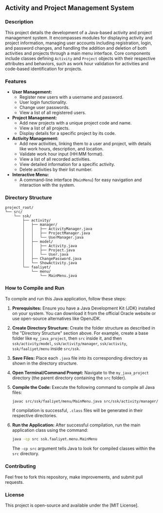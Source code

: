 ## Activity and Project Management System

### Description
This project details the development of a Java-based activity and project management system. It encompasses modules for displaying activity and project information, managing user accounts including registration, login, and password changes, and handling the addition and deletion of both activities and projects through a main menu interface. Core components include classes defining `Activity` and `Project` objects with their respective attributes and behaviors, such as work hour validation for activities and code-based identification for projects.

### Features
* **User Management:**
    * Register new users with a username and password.
    * User login functionality.
    * Change user passwords.
    * View a list of all registered users.
* **Project Management:**
    * Add new projects with a unique project code and name.
    * View a list of all projects.
    * Display details for a specific project by its code.
* **Activity Management:**
    * Add new activities, linking them to a user and project, with details like work hours, description, and location.
    * Validate work hour input (HH:MM format).
    * View a list of all recorded activities.
    * View detailed information for a specific activity.
    * Delete activities by their list number.
* **Interactive Menu:**
    * A command-line interface (`MainMenu`) for easy navigation and interaction with the system.

### Directory Structure

```
project_root/
└── src/
    └── ssk/
        ├── activity/
        │   ├── manager/
        │   │   ├── ActivityManager.java
        │   │   ├── ProjectManager.java
        │   │   └── UserManager.java
        │   ├── model/
        │   │   ├── Activity.java
        │   │   ├── Project.java
        │   │   └── User.java
        │   ├── ChangePassword.java
        │   └── ShowActivity.java
        └── faaliyet/
            └── menu/
                └── MainMenu.java
```

### How to Compile and Run

To compile and run this Java application, follow these steps:

1.  **Prerequisites:** Ensure you have a Java Development Kit (JDK) installed on your system. You can download it from the official Oracle website or use open-source alternatives like OpenJDK.

2.  **Create Directory Structure:** Create the folder structure as described in the "Directory Structure" section above. For example, create a base folder like `my_java_project`, then `src` inside it, and then `ssk/activity/model`, `ssk/activity/manager`, `ssk/activity`, `ssk/faaliyet/menu` inside `src/ssk`.

3.  **Save Files:** Place each `.java` file into its corresponding directory as shown in the directory structure.

4.  **Open Terminal/Command Prompt:** Navigate to the `my_java_project` directory (the parent directory containing the `src` folder).

5.  **Compile the Code:**
    Execute the following command to compile all Java files:
    ```bash
    javac src/ssk/faaliyet/menu/MainMenu.java src/ssk/activity/manager/*.java src/ssk/activity/model/*.java src/ssk/activity/*.java
    ```
    If compilation is successful, `.class` files will be generated in their respective directories.

6.  **Run the Application:**
    After successful compilation, run the main application class using the command:
    ```bash
    java -cp src ssk.faaliyet.menu.MainMenu
    ```
    The `-cp src` argument tells Java to look for compiled classes within the `src` directory.

### Contributing
Feel free to fork this repository, make improvements, and submit pull requests.

### License
This project is open-source and available under the [MIT License].
